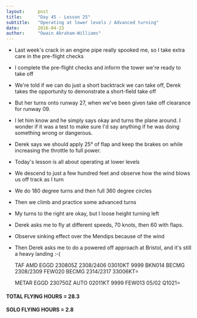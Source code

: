 ```yaml
---
layout:     post
title:      "Day 45 - Lesson 25"
subtitle:   "Operating at lower levels / Advanced turning"
date:       2016-04-23
author:     "Owain Abraham-Williams"
---
```


 * Last week's crack in an engine pipe really spooked me, so I take extra care in the pre-flight checks
 * I complete the pre-flight checks and inform the tower we're ready to take off
 * We're told if we can do just a short backtrack we can take off, Derek takes the opportunity to demonstrate a short-field take off
 * But her turns onto runway 27, when we've been given take off clearance for runway 09.
 * I let him know and he simply says okay and turns the plane around. I wonder if it was a test to make sure I'd say anything if he was doing something wrong or dangerous.
 * Derek says we should apply 25&deg; of flap and keep the brakes on while increasing the throttle to full power.
 * Today's lesson is all about operating at lower levels
 * We descend to just a few hundred feet and observe how the wind blows us off track as I turn
 * We do 180 degree turns and then full 360 degree circles
 * Then we climb and practice some advanced turns
 * My turns to the right are okay, but I loose height turning left
 * Derek asks me to fly at different speeds, 70 knots, then 60 with flaps.
 * Observe sinking effect over the Mendips because of the wind
 * Then Derek asks me to do a powered off approach at Bristol, and it's still a heavy landing :-(

    TAF AMD EGGD 230805Z 2308/2406 03010KT 9999 BKN014
             BECMG 2308/2309 FEW020
             BECMG 2314/2317 33006KT=

    METAR EGGD 230750Z AUTO 02011KT 9999 FEW013 05/02 Q1021=

#### TOTAL FLYING HOURS = 28.3

#### SOLO FLYING HOURS = 2.8